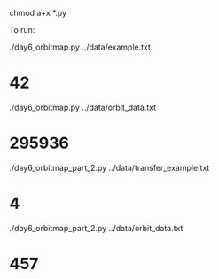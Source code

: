 chmod a+x *.py

To run:

./day6_orbitmap.py ../data/example.txt
# 42

./day6_orbitmap.py ../data/orbit_data.txt
# 295936

./day6_orbitmap_part_2.py ../data/transfer_example.txt
# 4

./day6_orbitmap_part_2.py ../data/orbit_data.txt
# 457
